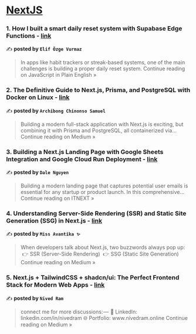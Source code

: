 
<h1><a href=https://medium.com/tag/nextjs/recommended target="_blank" rel="noopener noreferrer">NextJS</a></h1>
<h3>1. How I built a smart daily reset system with Supabase Edge Functions - <a href="https://javascript.plainenglish.io/how-i-built-a-smart-daily-reset-system-with-supabase-edge-functions-e1df415b98ec?source=rss------nextjs-5" target="_blank" rel="noopener noreferrer">link</a></h3>

✍️ **posted by `Elif Özge Vurmaz`**

<blockquote>In apps like habit trackers or streak-based systems, one of the main challenges is building a proper daily reset system.
Continue reading on JavaScript in Plain English »</blockquote>

<h3>2. The Definitive Guide to Next.js, Prisma, and PostgreSQL with Docker on Linux - <a href="https://medium.com/@archibong.chinonso.samuel/the-definitive-guide-to-next-js-prisma-and-postgresql-with-docker-on-linux-d49d9165bf0d?source=rss------nextjs-5" target="_blank" rel="noopener noreferrer">link</a></h3>

✍️ **posted by `Archibong Chinonso Samuel`**

<blockquote>Building a modern full-stack application with Next.js is exciting, but combining it with Prisma and PostgreSQL, all containerized via…
Continue reading on Medium »</blockquote>

<h3>3. Building a Next.js Landing Page with Google Sheets Integration and Google Cloud Run Deployment - <a href="https://itnext.io/building-a-next-js-landing-page-with-google-sheets-integration-and-google-cloud-run-deployment-a56219c07daf?source=rss------nextjs-5" target="_blank" rel="noopener noreferrer">link</a></h3>

✍️ **posted by `Dale Nguyen`**

<blockquote>Building a modern landing page that captures potential user emails is essential for any startup or product launch. In this comprehensive…
Continue reading on ITNEXT »</blockquote>

<h3>4.  Understanding Server-Side Rendering (SSR) and Static Site Generation (SSG) in Next.js - <a href="https://medium.com/@missAvantika/understanding-server-side-rendering-ssr-and-static-site-generation-ssg-in-next-js-736b426c8166?source=rss------nextjs-5" target="_blank" rel="noopener noreferrer">link</a></h3>

✍️ **posted by `Miss Avantika ✨`**

<blockquote>When developers talk about Next.js, two buzzwords always pop up:
 👉 SSR (Server-Side Rendering)
 👉 SSG (Static Site Generation)
Continue reading on Medium »</blockquote>

<h3>5. Next.js + TailwindCSS + shadcn/ui: The Perfect Frontend Stack for Modern Web Apps - <a href="https://medium.com/@nived-ram-online/next-js-tailwindcss-shadcn-ui-the-perfect-frontend-stack-for-modern-web-apps-42a7dce58c32?source=rss------nextjs-5" target="_blank" rel="noopener noreferrer">link</a></h3>

✍️ **posted by `Nived Ram`**

<blockquote>connect me for more discussions: — 
🔗 LinkedIn: linkedin.com/in/nivedram
🌐 Portfolio: www.nivedram.online
Continue reading on Medium »</blockquote>

